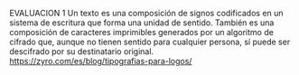 EVALUACION 1
Un texto es una composición de signos codificados en un sistema de escritura que forma una unidad de sentido. También es una composición de caracteres imprimibles generados por un algoritmo de cifrado que, aunque no tienen sentido para cualquier persona, sí puede ser descifrado por su destinatario original.
https://zyro.com/es/blog/tipografias-para-logos/
